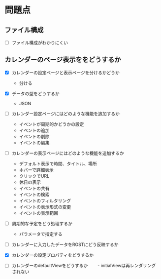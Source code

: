 # 問題点
## ファイル構成
- [ ] ファイル構成がわかりにくい

## カレンダーのページ表示ををどうするか
- [x] カレンダーの設定ページと表示ページを分けるかどうか
    - 分ける
- [x] データの型をどうするか
    - JSON

- [ ] カレンダー設定ページにはどのような機能を追加するか
    - イベントが周期的かどうかの設定
    - イベントの追加
    - イベントの削除
    - イベントの編集
- [ ] カレンダーの表示ページにはどのような機能を追加するか
    - デフォルト表示で時間、タイトル、場所
    - ホバーで詳細表示
    - クリックでURL
    - 休日の表示
    - イベントの共有
    - イベントの検索
    - イベントのフィルタリング
    - イベントの表示形式の変更
    - イベントの表示範囲
- [ ] 周期的な予定をどう処理するか
    - パラメータで指定する
- [ ] カレンダーに入力したデータをROSTにどう反映するか
- [x] カレンダーの設定プロパティをどうするか
- [ ] カレンダーのdefaultViewをどうするか
　　- initialViewは再レンダリングされない
